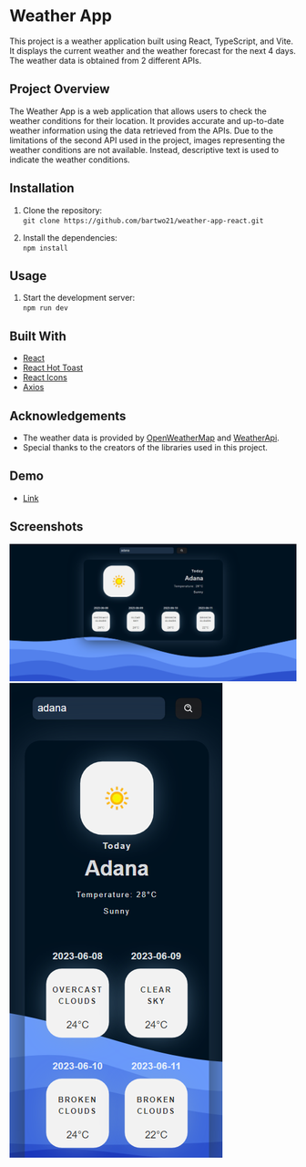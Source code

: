 # Weather App

This project is a weather application built using React, TypeScript, and Vite. It displays the current weather and the weather forecast for the next 4 days. The weather data is obtained from 2 different APIs.

## Project Overview

The Weather App is a web application that allows users to check the weather conditions for their location. It provides accurate and up-to-date weather information using the data retrieved from the APIs.
Due to the limitations of the second API used in the project, images representing the weather conditions are not available. Instead, descriptive text is used to indicate the weather conditions.

## Installation

1. Clone the repository: <br>
   `git clone https://github.com/bartwo21/weather-app-react.git`

2. Install the dependencies: <br>
   `npm install`

## Usage

1. Start the development server: <br>
   `npm run dev`

## Built With

- [React](https://reactjs.org)
- [React Hot Toast](https://github.com/timolins/react-hot-toast)
- [React Icons](https://react-icons.github.io/react-icons/)
- [Axios](https://axios-http.com/)

## Acknowledgements

- The weather data is provided by [OpenWeatherMap](https://openweathermap.org/api) and [WeatherApi](https://www.weatherapi.com/).
- Special thanks to the creators of the libraries used in this project.

## Demo

- [Link](https://weatherappbar2.netlify.app/)

## Screenshots

![Screenshot 1](src/assets/screenshots/1.png)
![Screenshot 2](src/assets/screenshots/2.png)


